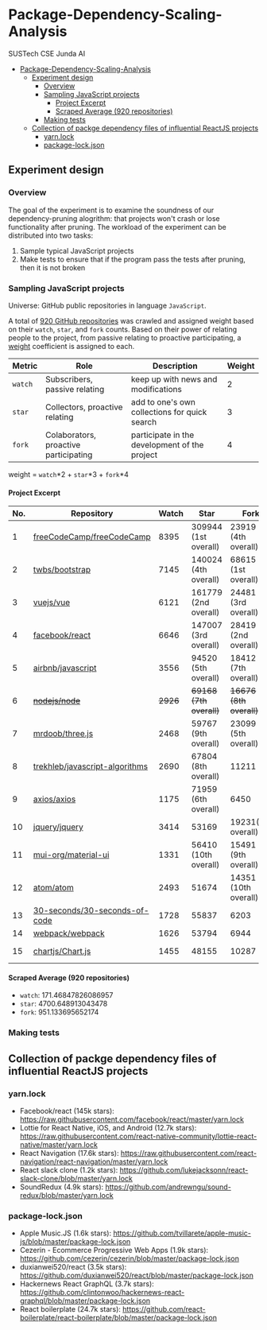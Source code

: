# Package-Dependency-Scaling-Analysis

SUSTech CSE Junda AI

- [Package-Dependency-Scaling-Analysis](#package-dependency-scaling-analysis)
  - [Experiment design](#experiment-design)
    - [Overview](#overview)
    - [Sampling JavaScript projects](#sampling-javascript-projects)
      - [Project Excerpt](#project-excerpt)
      - [Scraped Average (920 repositories)](#scraped-average-920-repositories)
    - [Making tests](#making-tests)
  - [Collection of packge dependency files of influential ReactJS projects](#collection-of-packge-dependency-files-of-influential-reactjs-projects)
    - [yarn.lock](#yarnlock)
    - [package-lock.json](#package-lockjson)

## Experiment design

### Overview

The goal of the experiment is to examine the soundness of our dependency-pruning alogrithm: that projects won't crash or lose functionality after pruning. The workload of the experiment can be distributed into two tasks:

1. Sample typical JavaScript projects
2. Make tests to ensure that if the program pass the tests after pruning, then it is not broken

### Sampling JavaScript projects

Universe: GitHub public repositories in language `JavaScript`.

A total of [920 GitHub repositories](repo-sampling/repos.csv) was crawled and assigned weight based on their `watch`, `star`, and `fork` counts. Based on their power of relating people to the project, from passive relating to proactive participating, a [weight](repo-sampling/weight.csv) coefficient is assigned to each.

| Metric  | Role                                  | Description                                   | Weight |
| ------- | ------------------------------------- | --------------------------------------------- | ------ |
| `watch` | Subscribers, passive relating         | keep up with news and modifications           | 2      |
| `star`  | Collectors, proactive relating        | add to one's own collections for quick search | 3      |
| `fork`  | Colaborators, proactive participating | participate in the development of the project | 4      |

weight = `watch`*2 + `star`*3 + `fork`*4

#### Project Excerpt

| No. | Repository                                                                          | Watch    | Star                    | Fork                    | Weight           |
| --- | ----------------------------------------------------------------------------------- | -------- | ----------------------- | ----------------------- | ---------------- |
| 1   | [freeCodeCamp/freeCodeCamp](https://github.com/freeCodeCamp/freeCodeCamp)           | 8395     | 309944 (1st overall)    | 23919 (4th overall)     | 1042298          |
| 2   | [twbs/bootstrap](https://github.com/twbs/bootstrap)                                 | 7145     | 140024 (4th overall)    | 68615 (1st overall)     | 708822           |
| 3   | [vuejs/vue](https://github.com/vuejs/vue)                                           | 6121     | 161779 (2nd overall)    | 24481  (3rd overall)    | 595503           |
| 4   | [facebook/react](https://github.com/facebook/react)                                 | 6646     | 147007 (3rd overall)    | 28419 (2nd overall)     | 567989           |
| 5   | [airbnb/javascript](https://github.com/airbnb/javascript)                           | 3556     | 94520 (5th overall)     | 18412 (7th overall)     | 364320           |
| 6   | ~~[nodejs/node](https://github.com/nodejs/node)~~                                   | ~~2926~~ | ~~69168 (7th overall)~~ | ~~16676 (8th overall)~~ | 280060           |
| 7   | [mrdoob/three.js](https://github.com/mrdoob/three.js)                               | 2468     | 59767 (9th overall)     | 23099 (5th overall)     | 276633           |
| 8   | [trekhleb/javascript-algorithms](https://github.com/trekhleb/javascript-algorithms) | 2690     | 67804 (8th overall)     | 11211                   | 253636           |
| 9   | [axios/axios](https://github.com/axios/axios)                                       | 1175     | 71959 (6th overall)     | 6450                    | 244027           |
| 10  | [jquery/jquery](https://github.com/jquery/jquery)                                   | 3414     | 53169                   | 19231(6th overall)      | 243259           |
| 11  | [mui-org/material-ui](https://github.com/mui-org/material-ui)                       | 1331     | 56410 (10th overall)    | 15491 (9th overall)     | 233856           |
| 12  | [atom/atom](https://github.com/atom/atom)                                           | 2493     | 51674                   | 14351 (10th overall)    | 217412           |
| 13  | [30-seconds/30-seconds-of-code](https://github.com/30-seconds/30-seconds-of-code)   | 1728     | 55837                   | 6203                    | 195779           |
| 14  | [webpack/webpack](https://github.com/webpack/webpack)                               | 1626     | 53794                   | 6944                    | 192410           |
| 15  | [chartjs/Chart.js](https://github.com/chartjs/Chart.js)                             | 1455     | 48155                   | 10287                   | 188523 (>98.37%) |

#### Scraped Average (920 repositories)

- `watch`: 171.46847826086957
- `star`: 4700.648913043478
- `fork`: 951.133695652174

### Making tests



## Collection of packge dependency files of influential ReactJS projects

### yarn.lock

- Facebook/react (145k stars): https://raw.githubusercontent.com/facebook/react/master/yarn.lock
- Lottie for React Native, iOS, and Android (12.7k stars): https://raw.githubusercontent.com/react-native-community/lottie-react-native/master/yarn.lock
- React Navigation (17.6k stars): https://raw.githubusercontent.com/react-navigation/react-navigation/master/yarn.lock
- React slack clone (1.2k stars): https://github.com/lukejacksonn/react-slack-clone/blob/master/yarn.lock
- SoundRedux (4.9k stars): https://github.com/andrewngu/sound-redux/blob/master/yarn.lock

### package-lock.json

- Apple Music.JS (1.6k stars): https://github.com/tvillarete/apple-music-js/blob/master/package-lock.json
- Cezerin - Ecommerce Progressive Web Apps (1.9k stars): https://github.com/cezerin/cezerin/blob/master/package-lock.json
- duxianwei520/react (3.5k stars): https://github.com/duxianwei520/react/blob/master/package-lock.json
- Hackernews React GraphQL (3.7k stars): https://github.com/clintonwoo/hackernews-react-graphql/blob/master/package-lock.json
- React boilerplate (24.7k stars): https://github.com/react-boilerplate/react-boilerplate/blob/master/package-lock.json
